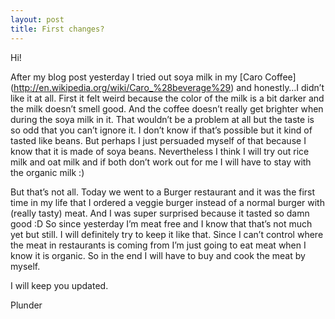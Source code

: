 ```yaml
---
layout: post
title: First changes?
---
```


Hi!

After my blog post yesterday I tried out soya milk in my [Caro Coffee] (http://en.wikipedia.org/wiki/Caro_%28beverage%29) and honestly…I didn’t like it at all. 
First it felt weird because the color of the milk is a bit darker and the milk doesn’t smell good. And the coffee doesn’t really get brighter when during the soya milk in it. That wouldn’t be a problem at all but the taste is so odd that you can’t ignore it. I don’t know if that’s possible but it kind of tasted like beans. But perhaps I just persuaded myself of that because I know that it is made of soya beans.
Nevertheless I think I will try out rice milk and oat milk and if both don’t work out for me I will have to stay with the organic milk :)

But that’s not all. Today we went to a Burger restaurant and it was the first time in my life that I ordered a veggie burger instead of a normal burger with (really tasty) meat.
And I was super surprised because it tasted so damn good :D
So since yesterday I’m meat free and I know that that’s not much yet but still. I will definitely try to keep it like that.
Since I can’t control where the meat in restaurants is coming from I’m just going to eat meat when I know it is organic. So in the end I will have to buy and cook the meat by myself.

I will keep you updated.

Plunder